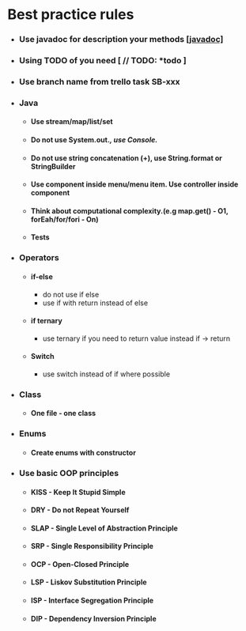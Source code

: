 # Best practice rules

- ### Use javadoc for description your methods [[javadoc]](https://docs.oracle.com/javase/8/docs/technotes/tools/windows/javadoc.html)
- ### Using TODO of you need [ // TODO: *todo ]
- ### Use branch name from trello task SB-xxx

- ### Java
    - #### Use stream/map/list/set
    - #### Do not use System.out.*, use Console.*
    - #### Do not use string concatenation (+), use String.format or StringBuilder
    - #### Use component inside menu/menu item. Use controller inside component
    - #### Think about computational complexity.(e.g map.get() - O1, forEah/for/fori - On)
    - #### Tests

- ### Operators
    - #### if-else
        - do not use if else
        - use if with return instead of else
    - #### if ternary
        - use ternary if you need to return value instead if -> return
    - #### Switch
        - use switch instead of if where possible

- ### Class
    - #### One file - one class

- ### Enums
    - #### Create enums with constructor

- ### Use basic OOP principles
    - #### KISS - Keep It Stupid Simple
    - #### DRY - Do not Repeat Yourself
    - #### SLAP - Single Level of Abstraction Principle
    - #### SRP - Single Responsibility Principle
    - #### OCP - Open-Closed Principle
    - #### LSP - Liskov Substitution Principle
    - #### ISP - Interface Segregation Principle
    - #### DIP - Dependency Inversion Principle